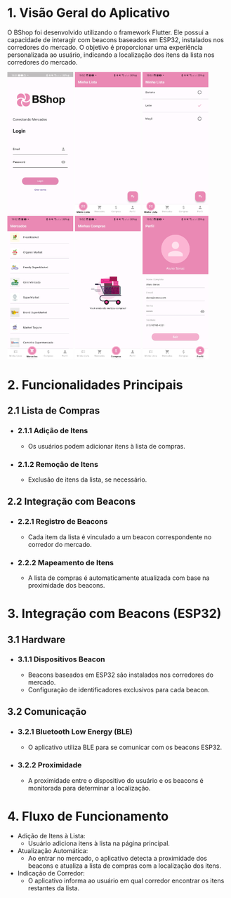 # 1. Visão Geral do Aplicativo
O BShop foi desenvolvido utilizando o framework Flutter. Ele possui a capacidade de interagir com beacons baseados em ESP32, instalados nos corredores do mercado. O objetivo é proporcionar uma experiência personalizada ao usuário, indicando a localização dos itens da lista nos corredores do mercado.

<p float="left">
  <img src="/assets/screenshots/screen1.jpg" width="150" />
  <img src="/assets/screenshots/screen2.jpg" width="150" />
  <img src="/assets/screenshots/screen3.jpg" width="150" />
  <img src="/assets/screenshots/screen4.jpg" width="150" />
  <img src="/assets/screenshots/screen5.jpg" width="150" />
  <img src="/assets/screenshots/screen6.jpg" width="150" />
 
# 2. Funcionalidades Principais
## 2.1 Lista de Compras
- ### 2.1.1 Adição de Itens
  - Os usuários podem adicionar itens à lista de compras.
- ### 2.1.2 Remoção de Itens
  - Exclusão de itens da lista, se necessário.

## 2.2 Integração com Beacons
- ### 2.2.1 Registro de Beacons
  - Cada item da lista é vinculado a um beacon correspondente no corredor do mercado.
- ### 2.2.2 Mapeamento de Itens
  - A lista de compras é automaticamente atualizada com base na proximidade dos beacons.

# 3. Integração com Beacons (ESP32)
## 3.1 Hardware
- ### 3.1.1 Dispositivos Beacon
  - Beacons baseados em ESP32 são instalados nos corredores do mercado.
  - Configuração de identificadores exclusivos para cada beacon.
## 3.2 Comunicação
- ### 3.2.1 Bluetooth Low Energy (BLE)
  - O aplicativo utiliza BLE para se comunicar com os beacons ESP32.
- ### 3.2.2 Proximidade
  - A proximidade entre o dispositivo do usuário e os beacons é monitorada para determinar a localização.

# 4. Fluxo de Funcionamento
- Adição de Itens à Lista:
  - Usuário adiciona itens à lista na página principal.
- Atualização Automática:
  - Ao entrar no mercado, o aplicativo detecta a proximidade dos beacons e atualiza a lista de compras com a localização dos itens.
- Indicação de Corredor:
  - O aplicativo informa ao usuário em qual corredor encontrar os itens restantes da lista.
